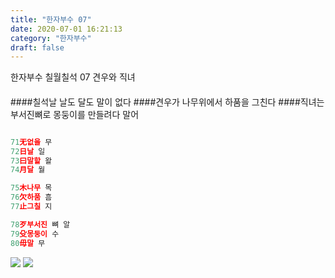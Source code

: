 ```yaml
---
title: "한자부수 07"
date: 2020-07-01 16:21:13
category: "한자부수"
draft: false
---
```


한자부수 칠월칠석
07 견우와 직녀 
####
####칠석날 날도 달도 말이 없다
####견우가 나무위에서 하품을 그친다
####직녀는 부서진뼈로 몽둥이를 만들려다 말어
```js

71无없을 무
72日날 일
73曰말할 왈
74月달 월

75木나무 목
76欠하품 흠
77止그칠 지

78歹부서진 뼈 알
79殳몽둥이 수
80毋말 무
```
![](https://i.ibb.co/SsY0kw8/2020-07-01-3-47-08.png)
![](https://i.ibb.co/R2RSLL6/2020-07-01-11-27-53.png)
<!--stackedit_data:
eyJoaXN0b3J5IjpbLTE0NTE5NTQzODMsMjAyMjQ0Mzk0MSwtMj
AxOTIzNDk3MywyMDAyNjk4Mjk1LDE3OTU2ODQyNiwtNDM4NTgz
Nzc5XX0=
-->